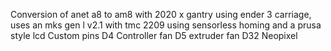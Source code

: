 Conversion of anet a8 to am8 with 2020 x gantry using ender 3 carriage, 
uses an mks gen l v2.1 with tmc 2209 using sensorless homing and a prusa style lcd
Custom pins
D4 Controller fan
D5 extruder fan 
D32 Neopixel
